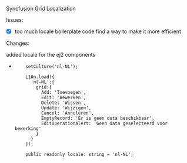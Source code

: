 Syncfusion Grid Localization

Issues:

- [x] too much locale boilerplate code find a way to make it more efficient

Changes:

added locale for the ej2 components

- ```Angular
      setCulture('nl-NL');
      
      L10n.load({
        'nl-NL':{
          grid:{
            Add: 'Toevoegen',
            Edit: 'Bewerken',
            Delete: 'Wissen',
            Update: 'Wijzigen',
            Cancel: 'Annuleren',
            EmptyRecord: 'Er is geen data beschikbaar',
            EditOperationAlert: 'Geen data geselecteerd voor bewerking'
          }
        }
      });
      
      public readonly locale: string = 'nl-NL';
    ```